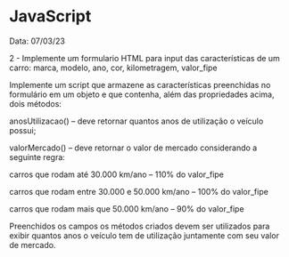 # JavaScript

Data: 07/03/23

2 - Implemente um formulario HTML para input das características de um carro:
marca, modelo, ano, cor, kilometragem, valor_fipe

Implemente um script que armazene as características preenchidas no 
formulário em um objeto e que contenha, além das propriedades acima, dois 
métodos:

anosUtilizacao() – deve retornar quantos anos de utilização o veículo 
possui;

valorMercado() – deve retornar o valor de mercado considerando a 
seguinte regra:

carros que rodam até 30.000 km/ano – 110% do valor_fipe

carros que rodam entre 30.000 e 50.000 km/ano – 100% do valor_fipe

carros que rodam mais que 50.000 km/ano – 90% do valor_fipe

Preenchidos os campos os métodos criados devem ser utilizados para exibir 
quantos anos o veículo tem de utilização juntamente com seu valor de 
mercado.